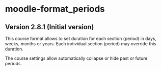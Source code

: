 moodle-format_periods
=====================

Version 2.8.1 (Initial version)
-------------------------------

This course format allows to set duration for each section (period) in days,
weeks, months or years. Each individual section (period) may override this
duration.

The course settings allow automatically collapse or hide past or future periods.
